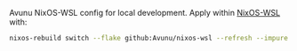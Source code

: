Avunu NixOS-WSL config for local development. Apply within [NixOS-WSL](https://github.com/nix-community/NixOS-WSL) with:
```bash
nixos-rebuild switch --flake github:Avunu/nixos-wsl --refresh --impure
```
